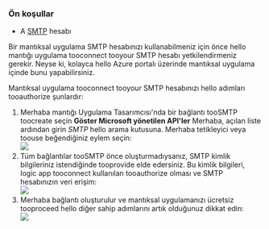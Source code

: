 ### <a name="prerequisites"></a>Ön koşullar
* A [SMTP](https://wikipedia.org/wiki/Simple_Mail_Transfer_Protocol) hesabı  

Bir mantıksal uygulama SMTP hesabınızı kullanabilmeniz için önce hello mantığı uygulama tooconnect tooyour SMTP hesabı yetkilendirmeniz gerekir. Neyse ki, kolayca hello Azure portalı üzerinde mantıksal uygulama içinde bunu yapabilirsiniz.  

Mantıksal uygulama tooconnect tooyour SMTP hesabınızı hello adımları tooauthorize şunlardır:  

1. Merhaba mantığı Uygulama Tasarımcısı'nda bir bağlantı tooSMTP toocreate seçin **Göster Microsoft yönetilen API'ler** Merhaba, açılan liste ardından girin *SMTP* hello arama kutusuna. Merhaba tetikleyici veya toouse beğendiğiniz eylem seçin:  
   ![](./media/connectors-create-api-smtp/smtp-1.png)  
2. Tüm bağlantılar tooSMTP önce oluşturmadıysanız, SMTP kimlik bilgileriniz istendiğinde tooprovide elde edersiniz. Bu kimlik bilgileri, logic app tooconnect kullanılan tooauthorize olması ve SMTP hesabınızın veri erişim:  
   ![](./media/connectors-create-api-smtp/smtp-2.png)  
3. Merhaba bağlantı oluşturulur ve mantıksal uygulamanızı ücretsiz tooproceed hello diğer sahip adımlarını artık olduğunuz dikkat edin:  
   ![](./media/connectors-create-api-smtp/smtp-3.png)  


